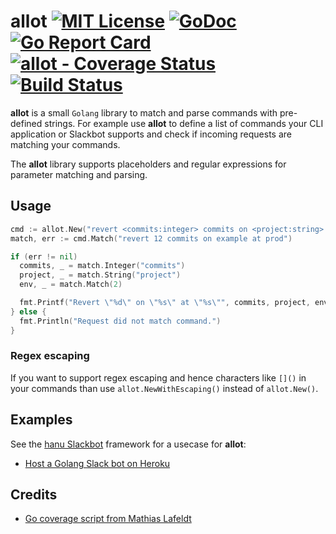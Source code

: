 # allot [![MIT License](https://img.shields.io/github/license/sbstjn/allot.svg?maxAge=3600)](https://github.com/sbstjn/allot/blob/master/LICENSE.md) [![GoDoc](https://godoc.org/github.com/sbstjn/allot?status.svg)](https://godoc.org/github.com/sbstjn/allot) [![Go Report Card](https://goreportcard.com/badge/github.com/sbstjn/allot)](https://goreportcard.com/report/github.com/sbstjn/allot) [![allot - Coverage Status](https://img.shields.io/coveralls/sbstjn/allot.svg)](https://coveralls.io/github/sbstjn/allot) [![Build Status](https://img.shields.io/circleci/project/sbstjn/allot.svg?maxAge=600)](https://circleci.com/gh/sbstjn/allot)

**allot** is a small `Golang` library to match and parse commands with pre-defined strings. For example use **allot** to define a list of commands your CLI application or Slackbot supports and check if incoming requests are matching your commands.

The **allot** library supports placeholders and regular expressions for parameter matching and parsing.

## Usage

```go
cmd := allot.New("revert <commits:integer> commits on <project:string> at (stage|prod)")
match, err := cmd.Match("revert 12 commits on example at prod")

if (err != nil)
  commits, _ = match.Integer("commits")
  project, _ = match.String("project")
  env, _ = match.Match(2)

  fmt.Printf("Revert \"%d\" on \"%s\" at \"%s\"", commits, project, env)
} else {
  fmt.Println("Request did not match command.")
}
```

### Regex escaping

If you want to support regex escaping and hence characters like `[]()` in your commands than use `allot.NewWithEscaping()` instead of `allot.New()`.

## Examples

See the [hanu Slackbot](https://github.com/sbstjn/hanu) framework for a usecase for **allot**:

* [Host a Golang Slack bot on Heroku](https://sbstjn.com/host-golang-slackbot-on-heroku-with-hanu.html)

## Credits
 * [Go coverage script from Mathias Lafeldt](https://mlafeldt.github.io/blog/test-coverage-in-go/)
